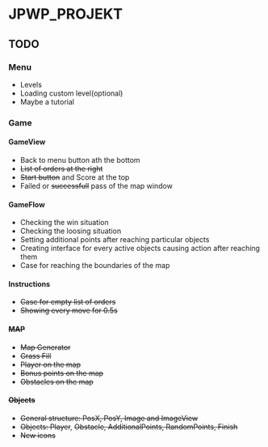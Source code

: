 # JPWP_PROJEKT

## TODO
### Menu
* Levels
* Loading custom level(optional)
* Maybe a tutorial

### Game
#### GameView
* Back to menu button ath the bottom
* ~~List of orders at the right~~
* ~~Start button~~ and Score at the top
* Failed or ~~successfull~~ pass of the map window

#### GameFlow
* Checking the win situation
* Checking the loosing situation
* Setting additional points after reaching particular objects
* Creating interface for every active objects causing action after reaching them
* Case for reaching the boundaries of the map

#### Instructions
* ~~Case for empty list of orders~~
* ~~Showing every move for 0.5s~~

#### ~~MAP~~
* ~~Map Generator~~
* ~~Grass Fill~~
* ~~Player on the map~~
* ~~Bonus points on the map~~
* ~~Obstacles on the map~~

#### ~~Objects~~
* ~~General structure: PosX, PosY, Image and ImageView~~
* ~~Objects: Player~~, ~~Obstacle, AdditionalPoints, RandomPoints, Finish~~
* ~~New icons~~
